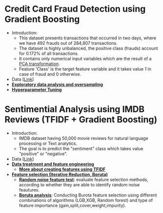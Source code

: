 
# Credit Card Fraud Detection using Gradient Boosting
- Introduction:
  - This dataset presents transactions that occurred in two days, where we have 492 frauds out of 284,807 transactions.
  - The dataset is highly unbalanced, the positive class (frauds) account for 0.172% of all transactions.
  - It contains only numerical input variables which are the result of a [PCA transformation](https://en.wikipedia.org/wiki/Principal_component_analysis).
  - Feature 'Class' is the target feature variable and it takes value 1 in case of fraud and 0 otherwise.
- Data [[Link](https://www.kaggle.com/datasets/mlg-ulb/creditcardfraud)]
- [**Exploratory data analysis and oversampling**](https://github.com/houzhj/Machine_Learning/blob/main/ipynb/Credit_Card_Fraud_Detection/credit_card_fraud_EAD_oversampling.ipynb)
- [**Hyperparameter Tuning**](https://github.com/houzhj/Machine_Learning/blob/main/ipynb/Credit_Card_Fraud_Detection/credit_card_fraud_hyperparameter.ipynb)

# Sentimential Analysis using IMDB Reviews (TFIDF + Gradient Boosting)
- Introduction:
  - IMDB dataset having 50,000 movie reviews for natural language processing or Text analytics.
  - The goal is to predict the "sentiment" class which takes value "positive" or "negative".
- Data [[Link](https://www.kaggle.com/datasets/lakshmi25npathi/imdb-dataset-of-50k-movie-reviews)]
- [**Data treatment and feature engineering**](https://github.com/houzhj/Machine_Learning/blob/main/ipynb/IMDB_Reviews/imdb_data.ipynb)
  - [**More about creating features using TFIDF**](https://github.com/houzhj/Machine_Learning/blob/main/ipynb/IMDB_Reviews/tfidf.ipynb)
- [**Feature selection (Iterative Reduction, Boruta)**](https://github.com/houzhj/Machine_Learning/blob/main/ipynb/IMDB_Reviews/imdb_feature_selection.ipynb)
  - [**Random noise feature test**](https://github.com/houzhj/Machine_Learning/blob/main/ipynb/IMDB_Reviews/imdb_random_noise_test.ipynb): evaluate feature selection methods, according to whether they are able to identify random noise feautures.
  - [**Boruta analysis**](https://github.com/houzhj/Machine_Learning/blob/main/ipynb/IMDB_Reviews/imdb_boruta_analysis.ipynb): Conducting Burota feature selection using different combinations of algorithms (LGB,XGB, Random forest) and type of feature importance (gain,split,cover,weight,impurity).
